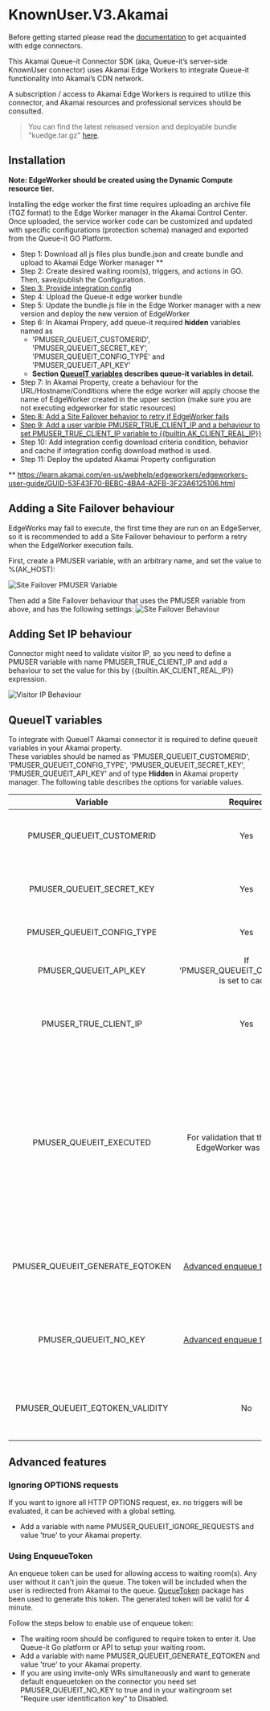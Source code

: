 # KnownUser.V3.Akamai
Before getting started please read the [documentation](https://github.com/queueit/Documentation/tree/main/edge-connectors) to get acquainted with edge connectors.

This Akamai Queue-it Connector SDK (aka, Queue-it’s server-side KnownUser connector) uses Akamai Edge Workers to integrate Queue-it functionality into Akamai’s CDN network. 

A subscription / access to Akamai Edge Workers is required to utilize this connector, and Akamai resources and professional services should be consulted.

>You can find the latest released version and deployable bundle "kuedge.tar.gz" [here](https://github.com/queueit/KnownUser.V3.Akamai/releases/latest).

## Installation

**Note: EdgeWorker should be created using the Dynamic Compute resource tier.**

Installing the edge worker the first time requires uploading an archive file (TGZ format) to the Edge Worker manager in the Akamai Control Center. Once uploaded, the service worker code can be customized and updated with specific configurations (protection schema) managed and exported from the Queue-it GO Platform. 
 - Step 1: Download all js files plus bundle.json and create bundle and upload to Akamai Edge Worker manager **
 - Step 2: Create desired waiting room(s), triggers, and actions in GO. Then, save/publish the Configuration. 
 - [Step 3: Provide integration config](https://github.com/queueit/KnownUser.V3.Akamai/blob/master/documentation/IntegrationConfig.md)
 - Step 4: Upload the Queue-it edge worker bundle
 - Step 5: Update the bundle.js file in the Edge Worker manager with a new version and deploy the new version of EdgeWorker
 - Step 6: In Akamai Propery, add queue-it required **hidden** variables named as 
   - 'PMUSER_QUEUEIT_CUSTOMERID', 'PMUSER_QUEUEIT_SECRET_KEY', 'PMUSER_QUEUEIT_CONFIG_TYPE' and 'PMUSER_QUEUEIT_API_KEY'
   - **Section [QueueIT variables](#queueit-variables) describes queue-it variables in detail.**
 - Step 7: In Akamai Property, create a behaviour for the URL/Hostname/Conditions where the edge worker will apply choose the name of EdgeWorker created in the upper section (make sure you are not executing edgeworker for static resources)
 - [Step 8: Add a Site Failover behavior to retry if EdgeWorker fails](#adding-a-site-failover-behaviour)
 - [Step 9: Add a user varible PMUSER_TRUE_CLIENT_IP and a behaviour to set PMUSER_TRUE_CLIENT_IP variable to {{builtin.AK_CLIENT_REAL_IP}}](#adding-set-ip-behaviour)
 - Step 10: Add integration config download criteria condition, behavior and cache if integration config download method is used.
 - Step 11: Deploy the updated Akamai Property configuration

** https://learn.akamai.com/en-us/webhelp/edgeworkers/edgeworkers-user-guide/GUID-53F43F70-BEBC-4BA4-A2FB-3F23A6125106.html 

## Adding a Site Failover behaviour
EdgeWorks may fail to execute, the first time they are run on an EdgeServer, so it is recommended to add a Site Failover behaviour to perform a retry when the EdgeWorker execution fails.

First, create a PMUSER variable, with an arbitrary name, and set the value to %(AK_HOST):

![Site Failover PMUSER Variable](https://github.com/queueit/KnownUser.V3.Akamai/blob/master/documentation/failover1.png)

Then add a Site Failover behaviour that uses the PMUSER variable from above, and has the following settings:
![Site Failover Behaviour](https://github.com/queueit/KnownUser.V3.Akamai/blob/master/documentation/failover2.png)

## Adding Set IP behaviour
Connector might need to validate visitor IP, so you need to define a PMUSER variable with name PMUSER_TRUE_CLIENT_IP and add a behaviour to set the value for this by {{builtin.AK_CLIENT_REAL_IP}} expression.

![Visitor IP Behaviour](https://github.com/queueit/KnownUser.V3.Akamai/blob/master/documentation/setIpVariableBehaviour.png)
## QueueIT variables
To integrate with QueueIT Akamai connector it is required to define queueit variables in your Akamai property.   
These variables should be named as 'PMUSER_QUEUEIT_CUSTOMERID', 'PMUSER_QUEUEIT_CONFIG_TYPE', 'PMUSER_QUEUEIT_SECRET_KEY', 'PMUSER_QUEUEIT_API_KEY' 
and of type **Hidden** in Akamai property manager. The following table describes the options for variable values.

| Variable | Required | Value |
| :---: | :---: | :---: |
| PMUSER_QUEUEIT_CUSTOMERID | Yes | Find your Customer ID in the GO Queue-it Platform. |
| PMUSER_QUEUEIT_SECRET_KEY | Yes | Find your Secret key in the GO Queue-it Platform. |
| PMUSER_QUEUEIT_CONFIG_TYPE | Yes | 'inline' or 'cache' or 'edgekv' |
| PMUSER_QUEUEIT_API_KEY | If 'PMUSER_QUEUEIT_CONFIG_TYPE' is set to cache  | Find your Api key in the GO Queue-it Platform. |
| PMUSER_TRUE_CLIENT_IP | Yes | If enabled at waitingroom, it is used to validate the vistor IP by connector |
| PMUSER_QUEUEIT_EXECUTED | For validation that the Queue-It EdgeWorker was executed | The Queue-It EdgeWorker will set the variable to `true`. This variable can be used in Akamai Property Manager to apply alternative logic if the EdgeWorker was not executed. | 
| PMUSER_QUEUEIT_GENERATE_EQTOKEN| [Advanced enqueue token feature](#using-enqueueToken) | Optional boolean value ('true'/'false') where default is 'false'. |
| PMUSER_QUEUEIT_NO_KEY| [Advanced enqueue token feature](#using-enqueueToken) | Optional boolean value ('true'/'false') where default is 'false'. |
| PMUSER_QUEUEIT_EQTOKEN_VALIDITY | No | Default: 240000 ms if provided value is null or less than 30000 ms |


## Advanced features

### Ignoring OPTIONS requests
If you want to ignore all HTTP OPTIONS request, ex. no triggers will be evaluated, it can be achieved with a global setting.
- Add a variable with name PMUSER_QUEUEIT_IGNORE_REQUESTS and value 'true' to your Akamai property.

### Using EnqueueToken
An enqueue token can be used for allowing access to waiting room(s). Any user without it can't join the queue. The token will be included when the user is redirected from Akamai to the queue. 
[QueueToken](https://github.com/queueit/QueueToken.V1.JavaScript) package has been used to generate this token. The generated token will be valid for 4 minute.

Follow the steps below to enable use of enqueue token:
- The waiting room should be configured to require token to enter it. Use Queue-it Go platform or API to setup your waiting room.
- Add a variable with name PMUSER_QUEUEIT_GENERATE_EQTOKEN and value 'true' to your Akamai property.
- If you are using invite-only WRs simultaneously and want to generate default enqueuetoken on the connector you need set PMUSER_QUEUEIT_NO_KEY to true and in your waitingroom set "Require user identification key" to Disabled.

